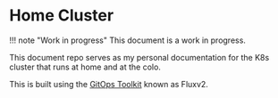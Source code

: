 # Home Cluster

!!! note "Work in progress"
    This document is a work in progress.

This document repo serves as my personal documentation for the K8s cluster that runs at home and at the colo.

This is built using the [GitOps Toolkit][1] known as Fluxv2.



[1]: [https://toolkit.fluxcd.io/get-started/]
